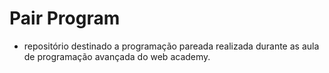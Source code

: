 # Pair Program
- repositório destinado a programação pareada realizada durante as aula de programação avançada do web academy.
